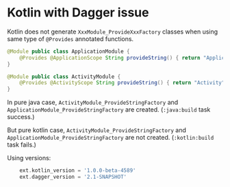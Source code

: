Kotlin with Dagger issue
===

Kotlin does not generate `XxxModule_ProvideXxxFactory` classes when using same type of `@Provides` annotated functions.


```java
@Module public class ApplicationModule {
    @Provides @ApplicationScope String provideString() { return "Application"; }
}

@Module public class ActivityModule {
    @Provides @ActivityScope String provideString() { return "Activity"; }
}
```

In pure java case, `ActivityModule_ProvideStringFactory` and `ApplicationModule_ProvideStringFactory` are created.
(`:java:build` task success.)

But pure kotlin case, `ActivityModule_ProvideStringFactory` and `ApplicationModule_ProvideStringFactory` are not created.
(`:kotlin:build` task fails.)


Using versions:
```gradle
    ext.kotlin_version = '1.0.0-beta-4589'
    ext.dagger_version = '2.1-SNAPSHOT'
```
